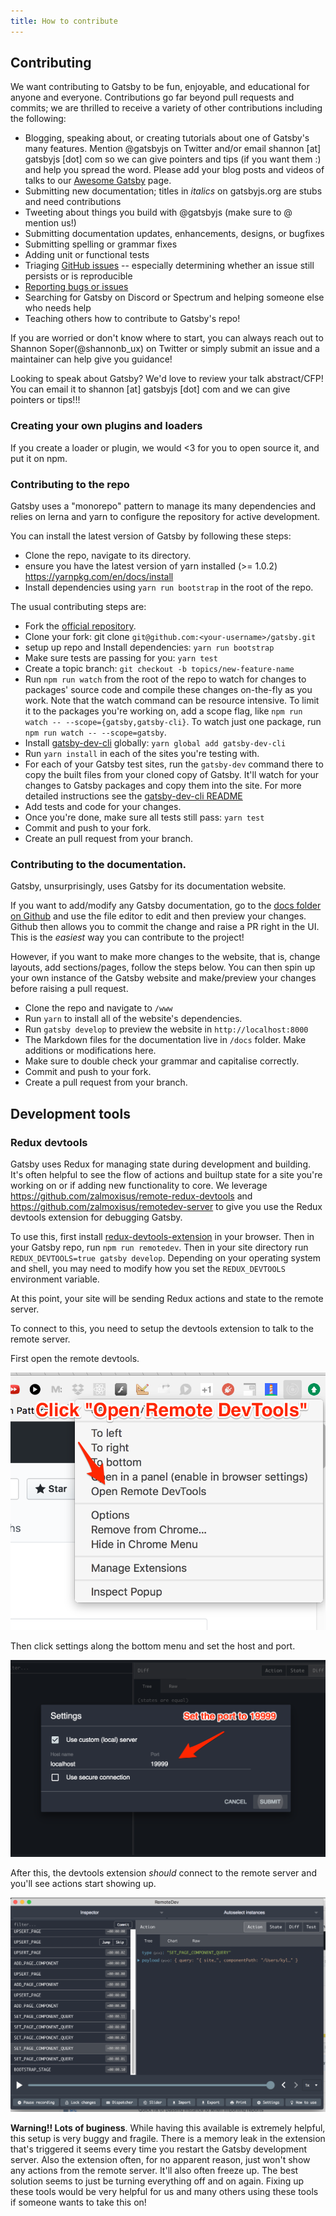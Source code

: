 ```yaml
---
title: How to contribute
---
```


## Contributing

We want contributing to Gatsby to be fun, enjoyable, and educational for anyone and everyone. Contributions go far beyond pull requests and commits; we are thrilled to receive a variety of other contributions including the following:

* Blogging, speaking about, or creating tutorials about one of Gatsby's many features. Mention @gatsbyjs on Twitter and/or email shannon [at] gatsbyjs [dot] com so we can give pointers and tips (if you want them :) and help you spread the word. Please add your blog posts and videos of talks to our [Awesome Gatsby](/docs/awesome-gatsby/) page.
* Submitting new documentation; titles in _italics_ on gatsbyjs.org are stubs and need contributions
* Tweeting about things you build with @gatsbyjs (make sure to @ mention us!)
* Submitting documentation updates, enhancements, designs, or bugfixes
* Submitting spelling or grammar fixes
* Adding unit or functional tests
* Triaging [GitHub issues](https://github.com/gatsbyjs/gatsby/issues) -- especially determining whether an issue still persists or is reproducible
* [Reporting bugs or issues](/docs/how-to-file-an-issue/)
* Searching for Gatsby on Discord or Spectrum and helping someone else who needs help
* Teaching others how to contribute to Gatsby's repo!

If you are worried or don't know where to start, you can always reach out to Shannon Soper(@shannonb_ux) on Twitter or simply submit an issue and a maintainer can help give you guidance!

Looking to speak about Gatsby? We'd love to review your talk abstract/CFP! You can email it to shannon [at] gatsbyjs [dot] com and we can give pointers or tips!!!

### Creating your own plugins and loaders

If you create a loader or plugin, we would <3 for you to open source it, and put it on npm.

### Contributing to the repo

Gatsby uses a "monorepo" pattern to manage its many dependencies and relies on
lerna and yarn to configure the repository for active development.

You can install the latest version of Gatsby by following these steps:

* Clone the repo, navigate to its directory.
* ensure you have the latest version of yarn installed (>= 1.0.2)
  https://yarnpkg.com/en/docs/install
* Install dependencies using `yarn run bootstrap` in the root of the repo.

The usual contributing steps are:

* Fork the [official repository](https://github.com/gatsbyjs/gatsby).
* Clone your fork: git clone `git@github.com:<your-username>/gatsby.git`
* setup up repo and Install dependencies: `yarn run bootstrap`
* Make sure tests are passing for you: `yarn test`
* Create a topic branch: `git checkout -b topics/new-feature-name`
* Run `npm run watch` from the root of the repo to watch for changes to packages' source code and compile these changes on-the-fly as you work. Note that the watch command can be resource intensive. To limit it to the packages you're working on, add a scope flag, like `npm run watch -- --scope={gatsby,gatsby-cli}`. To watch just one package, run `npm run watch -- --scope=gatsby`.
* Install [gatsby-dev-cli](/packages/gatsby-dev-cli/) globally: `yarn global add gatsby-dev-cli`
* Run `yarn install` in each of the sites you're testing with.
* For each of your Gatsby test sites, run the `gatsby-dev` command there to copy
  the built files from your cloned copy of Gatsby. It'll watch for your changes
  to Gatsby packages and copy them into the site. For more detailed instructions
  see the [gatsby-dev-cli README](/packages/gatsby-dev-cli/)
* Add tests and code for your changes.
* Once you're done, make sure all tests still pass: `yarn test`
* Commit and push to your fork.
* Create an pull request from your branch.

### Contributing to the documentation.

Gatsby, unsurprisingly, uses Gatsby for its documentation website.

If you want to add/modify any Gatsby documentation, go to the
[docs folder on Github](https://github.com/gatsbyjs/gatsby/tree/master/docs) and
use the file editor to edit and then preview your changes. Github then allows
you to commit the change and raise a PR right in the UI. This is the _easiest_
way you can contribute to the project!

However, if you want to make more changes to the website, that is, change
layouts, add sections/pages, follow the steps below. You can then spin up your
own instance of the Gatsby website and make/preview your changes before raising
a pull request.

* Clone the repo and navigate to `/www`
* Run `yarn` to install all of the website's dependencies.
* Run `gatsby develop` to preview the website in `http://localhost:8000`
* The Markdown files for the documentation live in `/docs` folder. Make
  additions or modifications here.
* Make sure to double check your grammar and capitalise correctly.
* Commit and push to your fork.
* Create a pull request from your branch.

## Development tools

### Redux devtools

Gatsby uses Redux for managing state during development and building. It's often
helpful to see the flow of actions and builtup state for a site you're working
on or if adding new functionality to core. We leverage
https://github.com/zalmoxisus/remote-redux-devtools and
https://github.com/zalmoxisus/remotedev-server to give you use the Redux
devtools extension for debugging Gatsby.

To use this, first install
[redux-devtools-extension](https://github.com/zalmoxisus/redux-devtools-extension)
in your browser. Then in your Gatsby repo, run `npm run remotedev`. Then in your
site directory run `REDUX_DEVTOOLS=true gatsby develop`. Depending on your
operating system and shell, you may need to modify how you set the
`REDUX_DEVTOOLS` environment variable.

At this point, your site will be sending Redux actions and state to the remote
server.

To connect to this, you need to setup the devtools extension to talk to the
remote server.

First open the remote devtools.

![how to open the redux remote devtools extension](./docs/docs/images/open-remote-dev-tools.png)

Then click settings along the bottom menu and set the host and port.

![how to set the host/port for the remote devtools extension to connect to Gatsby](./docs/docs/images/remote-dev-settings.png)

After this, the devtools extension _should_ connect to the remote server and
you'll see actions start showing up.

![gatsby redux remote devtools](./docs/docs/images/running-redux-devtools.png)

**Warning!! Lots of buginess**. While having this available is extremely
helpful, this setup is very buggy and fragile. There is a memory leak in the
extension that's triggered it seems every time you restart the Gatsby
development server. Also the extension often, for no apparent reason, just won't
show any actions from the remote server. It'll also often freeze up. The best
solution seems to just be turning everything off and on again. Fixing up these
tools would be very helpful for us and many others using these tools if someone
wants to take this on!
